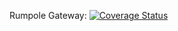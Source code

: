 Rumpole Gateway: [![Coverage Status](https://coveralls.io/repos/github/CPS-Innovation/Rumpole/badge.svg?branch=feature/improving-code-to-pass-code-coverage-tests)](https://coveralls.io/github/CPS-Innovation/Rumpole?branch=feature/improving-code-to-pass-code-coverage-tests)
